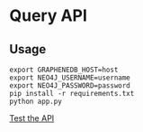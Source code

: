 # Query API

## Usage

```shell
export GRAPHENEDB_HOST=host
export NEO4J_USERNAME=username
export NEO4J_PASSWORD=password
pip install -r requirements.txt
python app.py
```

[Test the API](http://localhost:5000/api)
